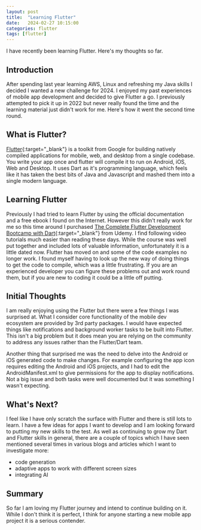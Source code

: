 ```yaml
---
layout: post
title:  "Learning Flutter"
date:   2024-02-27 10:15:00
categories: flutter
tags: [flutter]
---
```


I have recently been learning Flutter.  Here's my thoughts so far.
<!--more-->

## Introduction
After spending last year learning AWS, Linux and refreshing my Java skills I decided I wanted a new challenge for 2024.  I enjoyed my past experiences of mobile app development and decided to give Flutter a go.  I previously attempted to pick it up in 2022 but never really found the time and the learning material just didn't work for me.  Here's how it went the second time round.

## What is Flutter?
[Flutter](https://flutter.dev/){:target="_blank"} is a toolkit from Google for building natively compiled applications for mobile, web, and desktop from a single codebase. You write your app once and flutter will compile it to run on Android, iOS, Web and Desktop.  It uses Dart as it's programming language, which feels like it has taken the best bits of Java and Javascript and mashed them into a single modern language.  

## Learning Flutter
Previously I had tried to learn Flutter by using the official documentation and a free ebook I found on the Internet.  However this didn't really work for me so this time around I purchased [The Complete Flutter Development Bootcamp with Dart](https://www.udemy.com/course/flutter-bootcamp-with-dart/){:target="_blank"} from Udemy.  I find following video tutorials much easier than reading these days.  While the course was well put together and included lots of valuable information, unfortunately it is a little dated now.  Flutter has moved on and some of the code examples no longer work.  I found myself having to look up the new way of doing things to get the code to compile, which was a little frustrating.  If you are an experienced developer you can figure these problems out and work round them, but if you are new to coding it could be a little off putting.

## Initial Thoughts
I am really enjoying using the Flutter but there were a few things I was surprised at.  What I consider core functionality of the mobile dev ecosystem are provided by 3rd party packages.  I would have expected things like notifications and background worker tasks to be built into Flutter.  This isn't a big problem but it does mean you are relying on the community to address any issues rather than the Flutter/Dart team.  

Another thing that surprised me was the need to delve into the Android or iOS generated code to make changes.  For example configuring the app icon requires editing the Android and iOS projects, and I had to edit the AndroidManifest.xml to give permissions for the app to display notifications.  Not a big issue and both tasks were well documented but it was something I wasn't expecting.

## What's Next?
I feel like I have only scratch the surface with Flutter and there is still lots to learn.  I have a few ideas for apps I want to develop and I am looking forward to putting my new skills to the test.  As well as continuing to grow my Dart and Flutter skills in general, there are a couple of topics which I have seen mentioned several times in various blogs and articles which I want to investigate more:
- code generation
- adaptive apps to work with different screen sizes
- integrating AI

## Summary
So far I am loving my Flutter journey and intend to continue building on it.  While I don't think it is perfect, I think for anyone starting a new mobile app project it is a serious contender.
